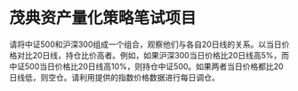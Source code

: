 # 茂典资产量化策略笔试项目

请将中证500和沪深300组成一个组合，观察他们与各自20日线的关系。以当日价格对比20日线，持仓比价高者。例如，如果沪深300当日价格比20日线高5%，而中证500当日价格比20日线高10%，则持仓中证500。如果两者当日价格都比20日线低，则空仓。请利用提供的指数价格数据进行每日调仓。
